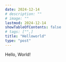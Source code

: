 ```yaml
---
date: 2024-12-14
# description: ""
# image: ""
lastmod: 2024-12-14
showTableOfContents: false
# tags: ["",]
title: "Helloworld"
type: "post"
---
```

Hello, World!